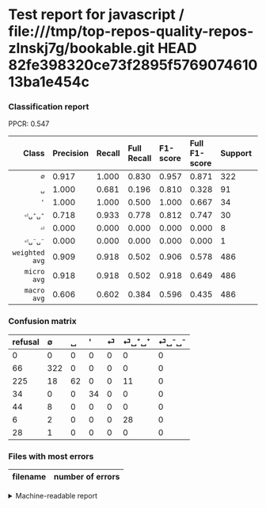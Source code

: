 # Test report for javascript / file:///tmp/top-repos-quality-repos-zlnskj7g/bookable.git HEAD 82fe398320ce73f2895f576907461013ba1e454c

### Classification report

PPCR: 0.547

| Class | Precision | Recall | Full Recall | F1-score | Full F1-score | Support | Full Support | PPCR |
|------:|:----------|:-------|:------------|:---------|:---------|:--------|:-------------|:-----|
| `∅` | 0.917| 1.000| 0.830| 0.957| 0.871| 322| 388| 0.830 |
| `␣` | 1.000| 0.681| 0.196| 0.810| 0.328| 91| 316| 0.288 |
| `'` | 1.000| 1.000| 0.500| 1.000| 0.667| 34| 68| 0.500 |
| `⏎␣⁺␣⁺` | 0.718| 0.933| 0.778| 0.812| 0.747| 30| 36| 0.833 |
| `⏎` | 0.000| 0.000| 0.000| 0.000| 0.000| 8| 52| 0.154 |
| `⏎␣⁻␣⁻` | 0.000| 0.000| 0.000| 0.000| 0.000| 1| 29| 0.034 |
| `weighted avg` | 0.909| 0.918| 0.502| 0.906| 0.578| 486| 889| 0.547 |
| `micro avg` | 0.918| 0.918| 0.502| 0.918| 0.649| 486| 889| 0.547 |
| `macro avg` | 0.606| 0.602| 0.384| 0.596| 0.435| 486| 889| 0.547 |

### Confusion matrix

|refusal|  ∅| ␣| '| ⏎| ⏎␣⁺␣⁺| ⏎␣⁻␣⁻| 
|:---|:---|:---|:---|:---|:---|:---|
|0 |0 |0 |0 |0 |0 |0 |
|66 |322 |0 |0 |0 |0 |0 |
|225 |18 |62 |0 |0 |11 |0 |
|34 |0 |0 |34 |0 |0 |0 |
|44 |8 |0 |0 |0 |0 |0 |
|6 |2 |0 |0 |0 |28 |0 |
|28 |1 |0 |0 |0 |0 |0 |

### Files with most errors

| filename | number of errors|
|:----:|:-----|

<details>
    <summary>Machine-readable report</summary>
```json
{
  "cl_report": {"\u0027": {"f1-score": 1.0, "precision": 1.0, "recall": 1.0, "support": 34}, "macro avg": {"f1-score": 0.5964935133847095, "precision": 0.6058879392212726, "recall": 0.6024420024420025, "support": 486}, "micro avg": {"f1-score": 0.9176954732510288, "precision": 0.9176954732510288, "recall": 0.9176954732510288, "support": 486}, "weighted avg": {"f1-score": 0.9058112640707241, "precision": 0.9093301912231955, "recall": 0.9176954732510288, "support": 486}, "\u2205": {"f1-score": 0.9569093610698365, "precision": 0.9173789173789174, "recall": 1.0, "support": 322}, "\u23ce": {"f1-score": 0.0, "precision": 0.0, "recall": 0.0, "support": 8}, "\u23ce\u2423\u207a\u2423\u207a": {"f1-score": 0.8115942028985509, "precision": 0.717948717948718, "recall": 0.9333333333333333, "support": 30}, "\u23ce\u2423\u207b\u2423\u207b": {"f1-score": 0.0, "precision": 0.0, "recall": 0.0, "support": 1}, "\u2423": {"f1-score": 0.8104575163398693, "precision": 1.0, "recall": 0.6813186813186813, "support": 91}},
  "cl_report_full": {"\u0027": {"f1-score": 0.6666666666666666, "precision": 1.0, "recall": 0.5, "support": 68}, "macro avg": {"f1-score": 0.4354705939911172, "precision": 0.6058879392212726, "recall": 0.38397953610664043, "support": 889}, "micro avg": {"f1-score": 0.6487272727272727, "precision": 0.9176954732510288, "recall": 0.5016872890888638, "support": 889}, "weighted avg": {"f1-score": 0.5781737853681364, "precision": 0.8614051448697118, "recall": 0.5016872890888638, "support": 889}, "\u2205": {"f1-score": 0.871447902571042, "precision": 0.9173789173789174, "recall": 0.8298969072164949, "support": 388}, "\u23ce": {"f1-score": 0.0, "precision": 0.0, "recall": 0.0, "support": 52}, "\u23ce\u2423\u207a\u2423\u207a": {"f1-score": 0.7466666666666666, "precision": 0.717948717948718, "recall": 0.7777777777777778, "support": 36}, "\u23ce\u2423\u207b\u2423\u207b": {"f1-score": 0.0, "precision": 0.0, "recall": 0.0, "support": 29}, "\u2423": {"f1-score": 0.328042328042328, "precision": 1.0, "recall": 0.1962025316455696, "support": 316}},
  "ppcr": 0.5466816647919011
}
```
</details>
